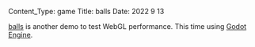 Content_Type: game
Title: balls
Date: 2022 9 13

[balls](https://old.doordesk.net/games/balls/) is another demo to test WebGL performance.
This time using [Godot Engine](https://godotengine.org/).

